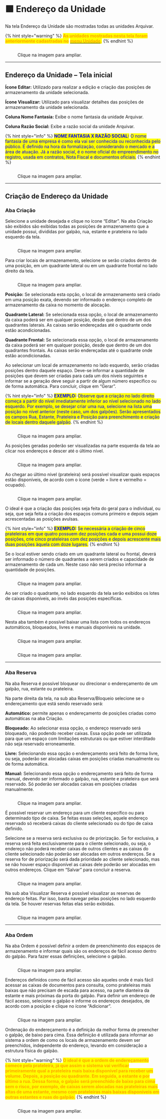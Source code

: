 # 🟩 Endereço da Unidade

Na tela Endereço da Unidade são mostradas todas as unidades Arquivar.

{% hint style="warning" %}
<mark style="color:orange;">**As unidades mostradas nesta tela foram anteriormente cadastradas no**</mark> [<mark style="color:orange;">**menu Unidade**</mark>](<../README (1).md>)<mark style="color:orange;">**.**</mark>
{% endhint %}

<figure><img src="../.gitbook/assets/endereco01.png" alt=""><figcaption><p>Clique na imagem para ampliar.</p></figcaption></figure>

***

## Endereço da Unidade – Tela inicial&#x20;

**Ícone Editar:** Utilizado para realizar a edição e criação das posições de armazenamento da unidade selecionada. &#x20;

**Ícone Visualizar:** Utilizado para visualizar detalhes das posições de armazenamento da unidade selecionada.&#x20;

**Coluna Nome Fantasia:** Exibe o nome fantasia da unidade Arquivar.&#x20;

**Coluna Razão Social:** Exibe a razão social da unidade Arquivar.&#x20;

{% hint style="info" %}
<mark style="color:blue;">**NOME FANTASIA X RAZÃO SOCIAL:**</mark> <mark style="color:blue;"></mark><mark style="color:blue;">O nome fantasia de uma empresa é como ela vai ser conhecida ou reconhecida pelo público. É definido na hora da formalização, considerando o mercado e a área de atuação. Já a razão social, é o nome oficial do empreendimento no registro, usada em contratos, Nota Fiscal e documentos oficiais.</mark>&#x20;
{% endhint %}

<figure><img src="../.gitbook/assets/endereco02.png" alt=""><figcaption><p>Clique na imagem para ampliar.</p></figcaption></figure>

***

## Criação de Endereço da Unidade&#x20;

### Aba Criação&#x20;

Selecione a unidade desejada e clique no ícone “Editar”. Na aba Criação são exibidos são exibidas todas as posições de armazenamento que a unidade possui, divididas por galpão, rua, estante e prateleira no lado esquerdo da tela.&#x20;

<figure><img src="../.gitbook/assets/endereco03.png" alt=""><figcaption><p>Clique na imagem para ampliar.</p></figcaption></figure>

Para criar locais de armazenamento, selecione se serão criados dentro de uma posição, em um quadrante lateral ou em um quadrante frontal no lado direito da tela.&#x20;

<figure><img src="../.gitbook/assets/endereco04.png" alt=""><figcaption><p>Clique na imagem para ampliar.</p></figcaption></figure>

**Posição:** Se selecionada esta opção, o local de armazenamento será criado em uma posição exata, devendo ser informado o endereço completo de armazenamento da caixa no momento de alocação.&#x20;

**Quadrante Lateral:** Se selecionada essa opção, o local de armazenamento da caixa poderá ser em qualquer posição, desde que dentro de um dos quadrantes laterais. As caixas serão endereçadas até o quadrante onde estão acondicionadas.&#x20;

**Quadrante Frontal:** Se selecionada essa opção, o local de armazenamento da caixa poderá ser em qualquer posição, desde que dentro de um dos quadrantes frontais. As caixas serão endereçadas até o quadrante onde estão acondicionadas.&#x20;

Ao selecionar um local de armazenamento no lado esquerdo, serão criadas posições dentro daquele espaço. Deve-se informar a quantidade de posições que devem ser criadas para cada um dos níveis seguintes e informar se a geração deve seguir a partir de algum número específico ou de forma automática. Para concluir, clique em “Gerar”.&#x20;

{% hint style="info" %}
<mark style="color:blue;">**EXEMPLO:**</mark> <mark style="color:blue;"></mark><mark style="color:blue;">Observe que a criação no lado direito começa a partir do nível imediatamente inferior ao nível selecionado no lado esquerdo. Por exemplo, se desejar criar uma rua, selecione na lista uma posição no nível anterior (neste caso, um dos galpões). Serão apresentados os campos Rua, Estante, Prateleira e Posição para preenchimento e criação de locais dentro daquele galpão</mark>. &#x20;
{% endhint %}

<figure><img src="../.gitbook/assets/endereco05.png" alt=""><figcaption><p>Clique na imagem para ampliar.</p></figcaption></figure>

As posições geradas poderão ser visualizadas na parte esquerda da tela ao clicar nos endereços e descer até o último nível.&#x20;

<figure><img src="../.gitbook/assets/endereco06.png" alt=""><figcaption><p>Clique na imagem para ampliar.</p></figcaption></figure>

Ao chegar ao último nível (prateleira) será possível visualizar quais espaços estão disponíveis, de acordo com o ícone (verde = livre e vermelho = ocupado).&#x20;

<figure><img src="../.gitbook/assets/endereco07.png" alt=""><figcaption><p>Clique na imagem para ampliar.</p></figcaption></figure>

O ideal é que a criação das posições seja feita do geral para o individual, ou seja, que seja feita a criação dos espaços comuns primeiro e depois sejam acrescentadas as posições avulsas.&#x20;

{% hint style="info" %}
<mark style="color:blue;">**EXEMPLO:**</mark> <mark style="color:blue;"></mark><mark style="color:blue;">Se necessária a criação de cinco prateleiras em que quatro possuem dez posições cada e uma possui doze posições, crie cinco prateleiras com dez posições e depois acrescente mais duas posições àquela com doze lugares.</mark> &#x20;
{% endhint %}

Se o local estiver sendo criado em um quadrante lateral ou frontal, deverá ser informado o número de quadrantes a serem criados e capacidade de armazenamento de cada um. Neste caso não será preciso informar a quantidade de posições. &#x20;

<figure><img src="../.gitbook/assets/endereco08.png" alt=""><figcaption><p>Clique na imagem para ampliar.</p></figcaption></figure>

Ao ser criado o quadrante, no lado esquerdo da tela serão exibidos os lotes de caixas disponíveis, ao invés das posições específicas. &#x20;

<figure><img src="../.gitbook/assets/endereco09.png" alt=""><figcaption><p>Clique na imagem para ampliar.</p></figcaption></figure>

Nesta aba também é possível baixar uma lista com todos os endereços automáticos, bloqueados, livres e manuais disponíveis na unidade.&#x20;

<div>

<figure><img src="../.gitbook/assets/endereco10.png" alt=""><figcaption><p>Clique na imagem para ampliar.</p></figcaption></figure>

 

<figure><img src="../.gitbook/assets/endereco11.png" alt=""><figcaption><p>Clique na imagem para ampliar.</p></figcaption></figure>

</div>

***

### Aba Reserva&#x20;

Na aba Reserva é possível bloquear ou direcionar o endereçamento de um galpão, rua, estante ou prateleira. &#x20;

Na parte direita da tela, na sub aba Reserva/Bloqueio selecione se o endereçamento que está sendo reservado será:&#x20;

**Automático:** permite apenas o endereçamento de posições criadas como automáticas na aba Criação. &#x20;

**Bloqueado:** Ao selecionar essa opção, o endereço reservado será bloqueado, não podendo receber caixas. Essa opção pode ser utilizada para que um espaço com limitações estruturais ou que estiver interditado não seja reservado erroneamente.&#x20;

**Livre:** Selecionando essa opção o endereçamento será feito de forma livre, ou seja, poderão ser alocadas caixas em posições criadas manualmente ou de forma automática.&#x20;

**Manual:** Selecionando essa opção o endereçamento será feito de forma manual, devendo ser informado o galpão, rua, estante e prateleira que será reservado. Só poderão ser alocadas caixas em posições criadas manualmente. &#x20;

<figure><img src="../.gitbook/assets/endereco12.png" alt=""><figcaption><p>Clique na imagem para ampliar.</p></figcaption></figure>

É possível reservar um endereço para um cliente específico ou para determinado tipo de caixa. Se feitas essas seleções, aquele endereço reservado só receberá caixas do cliente selecionado ou do tipo de caixa definido.&#x20;

Selecione se a reserva será exclusiva ou de priorização. Se for exclusiva, a reserva será feita exclusivamente para o cliente selecionado, ou seja, o endereço não poderá receber caixas de outros clientes e as caixas do cliente selecionado não poderão ser alocadas em outros endereços. Se a reserva for de priorização será dada prioridade ao cliente selecionado, mas se não houver espaço disponível as caixas dele poderão ser alocadas em outros endereços. Clique em “Salvar” para concluir a reserva.&#x20;

<figure><img src="../.gitbook/assets/endereco13.png" alt=""><figcaption><p>Clique na imagem para ampliar.</p></figcaption></figure>

Na sub aba Visualizar Reserva é possível visualizar as reservas de endereço feitas. Par isso, basta navegar pelas posições no lado esquerdo da tela. Se houver reservas feitas elas serão exibidas. &#x20;

<figure><img src="../.gitbook/assets/endereco14.png" alt=""><figcaption><p>Clique na imagem para ampliar.</p></figcaption></figure>

***

### Aba Ordem&#x20;

Na aba Ordem é possível definir a ordem de preenchimento dos espaços de armazenamento e informar quais são os endereços de fácil acesso dentro do galpão. Para fazer essas definições, selecione o galpão.&#x20;

<figure><img src="../.gitbook/assets/endereco15.png" alt=""><figcaption><p>Clique na imagem para ampliar.</p></figcaption></figure>

Endereços definidos como de fácil acesso são aqueles onde é mais fácil acessar as caixas de documentos para consulta, como prateleiras mais baixas que não precisam de escada para acesso, na parte dianteira da estante e mais próximas da porta do galpão. Para definir um endereço de fácil acesso, selecione o galpão e informe os endereços desejados, de acordo com a posição e clique no ícone “Adicionar”.&#x20;

<figure><img src="../.gitbook/assets/endereco16.png" alt=""><figcaption><p>Clique na imagem para ampliar.</p></figcaption></figure>

Ordenação do endereçamento é a definição da melhor forma de preencher o galpão, de baixo para cima. Essa definição é utilizada para informar ao sistema a ordem de como os locais de armazenamento devem ser preenchidos, independente do endereço, levando em consideração a estrutura física do galpão.&#x20;

{% hint style="warning" %}
<mark style="color:orange;">**O ideal é que a ordem de endereçamento comece pela prateleira, já que assim o sistema vai verificar primeiramente qual a prateleira mais baixa disponível para receber um volume. Depois, a posição ou quadrante.  Em seguida, a estante e por último a rua. Dessa forma, o galpão será preenchido de baixo para cima sem o risco, por exemplo, de caixas serem alocadas nas prateleiras mais altas de uma estante, mesmo com prateleiras mais baixas disponíveis em outras estantes e ruas do galpão.**</mark> &#x20;
{% endhint %}

<figure><img src="../.gitbook/assets/endereco17.png" alt=""><figcaption><p>Clique na imagem para ampliar.</p></figcaption></figure>
